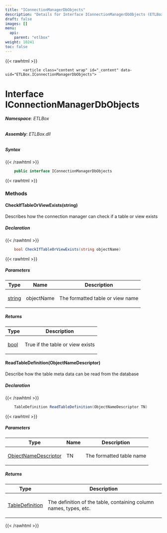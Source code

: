 ```yaml
---
title: "IConnectionManagerDbObjects"
description: "Details for Interface IConnectionManagerDbObjects (ETLBox)"
draft: false
images: []
menu:
  api:
    parent: "etlbox"
weight: 10241
toc: false
---
```


{{< rawhtml >}}

            <article class="content wrap" id="_content" data-uid="ETLBox.IConnectionManagerDbObjects">
  <h1 id="ETLBox_IConnectionManagerDbObjects" data-uid="ETLBox.IConnectionManagerDbObjects" class="text-break">Interface IConnectionManagerDbObjects
</h1>
  <div class="markdown level0 summary"></div>
  <div class="markdown level0 conceptual"></div>
<h6><strong>Namespace</strong>: ETLBox</h6>
  <h6><strong>Assembly</strong>: ETLBox.dll</h6>
  <h5 id="ETLBox_IConnectionManagerDbObjects_syntax">Syntax</h5>
{{< /rawhtml >}}

```C#
    public interface IConnectionManagerDbObjects
```

{{< rawhtml >}}
  <h3 id="methods">Methods
</h3>
  <a id="ETLBox_IConnectionManagerDbObjects_CheckIfTableOrViewExists_" data-uid="ETLBox.IConnectionManagerDbObjects.CheckIfTableOrViewExists*"></a>
  <h4 id="ETLBox_IConnectionManagerDbObjects_CheckIfTableOrViewExists_System_String_" data-uid="ETLBox.IConnectionManagerDbObjects.CheckIfTableOrViewExists(System.String)">CheckIfTableOrViewExists(string)</h4>
  <div class="markdown level1 summary"><p>Describes how the connection manager can check if a table or view exists</p>
</div>
  <div class="markdown level1 conceptual"></div>
  <h5 class="declaration">Declaration</h5>
{{< /rawhtml >}}

```C#
    bool CheckIfTableOrViewExists(string objectName)
```

{{< rawhtml >}}
  <h5 class="parameters">Parameters</h5>
  <table class="table table-bordered table-condensed">
    <thead>
      <tr>
        <th>Type</th>
        <th>Name</th>
        <th>Description</th>
      </tr>
    </thead>
    <tbody>
      <tr>
        <td><a class="xref" href="https://learn.microsoft.com/dotnet/api/system.string">string</a></td>
        <td><span class="parametername">objectName</span></td>
        <td><p>The formatted table or view name</p>
</td>
      </tr>
    </tbody>
  </table>
  <h5 class="returns">Returns</h5>
  <table class="table table-bordered table-condensed">
    <thead>
      <tr>
        <th>Type</th>
        <th>Description</th>
      </tr>
    </thead>
    <tbody>
      <tr>
        <td><a class="xref" href="https://learn.microsoft.com/dotnet/api/system.boolean">bool</a></td>
        <td><p>True if the table or view exists</p>
</td>
      </tr>
    </tbody>
  </table>
  <a id="ETLBox_IConnectionManagerDbObjects_ReadTableDefinition_" data-uid="ETLBox.IConnectionManagerDbObjects.ReadTableDefinition*"></a>
  <h4 id="ETLBox_IConnectionManagerDbObjects_ReadTableDefinition_ETLBox_ControlFlow_ObjectNameDescriptor_" data-uid="ETLBox.IConnectionManagerDbObjects.ReadTableDefinition(ETLBox.ControlFlow.ObjectNameDescriptor)">ReadTableDefinition(ObjectNameDescriptor)</h4>
  <div class="markdown level1 summary"><p>Describe how the table meta data can be read from the database</p>
</div>
  <div class="markdown level1 conceptual"></div>
  <h5 class="declaration">Declaration</h5>
{{< /rawhtml >}}

```C#
    TableDefinition ReadTableDefinition(ObjectNameDescriptor TN)
```

{{< rawhtml >}}
  <h5 class="parameters">Parameters</h5>
  <table class="table table-bordered table-condensed">
    <thead>
      <tr>
        <th>Type</th>
        <th>Name</th>
        <th>Description</th>
      </tr>
    </thead>
    <tbody>
      <tr>
        <td><a class="xref" href="/api/etlbox.controlflow/objectnamedescriptor">ObjectNameDescriptor</a></td>
        <td><span class="parametername">TN</span></td>
        <td><p>The formatted table name</p>
</td>
      </tr>
    </tbody>
  </table>
  <h5 class="returns">Returns</h5>
  <table class="table table-bordered table-condensed">
    <thead>
      <tr>
        <th>Type</th>
        <th>Description</th>
      </tr>
    </thead>
    <tbody>
      <tr>
        <td><a class="xref" href="/api/etlbox.controlflow/tabledefinition">TableDefinition</a></td>
        <td><p>The definition of the table, containing column names, types, etc.</p>
</td>
      </tr>
    </tbody>
  </table>

{{< /rawhtml >}}
